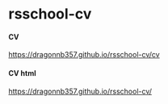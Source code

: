# rsschool-cv
 #### CV
https://dragonnb357.github.io/rsschool-cv/cv
#### CV html
https://dragonnb357.github.io/rsschool-cv/


